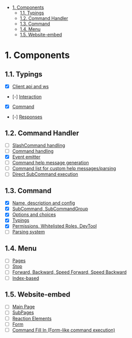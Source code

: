- [1. Components](#1-components)
  - [1.1. Typings](#11-typings)
  - [1.2. Command Handler](#12-command-handler)
  - [1.3. Command](#13-command)
  - [1.4. Menu](#14-menu)
  - [1.5. Website-embed](#15-website-embed)

# 1. Components

## 1.1. Typings
- [X] <U>Client api and ws</U>
- [-] <U>Interaction</U>
- [X] <U>Command</U>
- [-] <U>Responses</U>

## 1.2. Command Handler
- [ ] <U>SlashCommand handling</U>
- [ ] <U>Command handling</U>
- [X] <U>Event emitter</U>
- [ ] <U>Command help message generation</U>
- [ ] <U>Command list for custom help messages/parsing</U>
- [ ] <U>Direct SubCommand execution</U>

## 1.3. Command
- [X] <U>Name, description and config</U>
- [X] <U>SubCommand, SubCommandGroup</U>
- [X] <U>Options and choices</U>
- [X] <U>Typings</U>
- [X] <U>Permissions, Whitelisted Roles, DevTool</U>
- [ ] <U>Parsing system</U>

## 1.4. Menu
- [ ] <U>Pages</U>
- [ ] <U>Stop</U>
- [ ] <U>Forward, Backward, Speed Forward, Speed Backward</U>
- [ ] <U>Index-based</U>

## 1.5. Website-embed
- [ ] <U>Main Page</U>
- [ ] <U>SubPages</U>
- [ ] <U>Reaction Elements</U>
- [ ] <U>Form</U>
- [ ] <U>Command Fill In (Form-like command execution)</U>